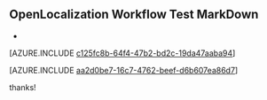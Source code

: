 ## OpenLocalization Workflow Test MarkDown
* 

[AZURE.INCLUDE [c125fc8b-64f4-47b2-bd2c-19da47aaba94](calleeMd1.md)]



[AZURE.INCLUDE [aa2d0be7-16c7-4762-beef-d6b607ea86d7](calleeMd2.md)]

 
thanks!